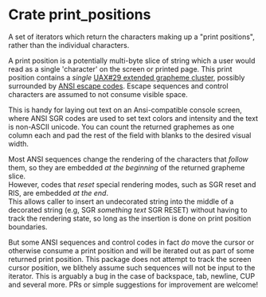 # Crate print_positions
A set of iterators which return the characters making up a "print positions", rather 
than the individual characters.

A print position is a potentially multi-byte slice of string which a user would read as a single 'character' on
the screen or printed page. This print position contains a *single* 
[UAX#29 extended grapheme cluster](http://www.unicode.org/reports/tr29/#Grapheme_Cluster_Boundaries), possibly surrounded by 
[ANSI escape codes](https://en.wikipedia.org/wiki/ANSI_escape_code#Description).  Escape sequences and control characters
are assumed to not consume visible space.

This is handy for laying out text on an Ansi-compatible console screen,
where ANSI SGR codes are used to set text colors and intensity and the text
is non-ASCII unicode.  You can count the returned graphemes as one column each
and pad the rest of the field with blanks to the desired visual width.
 
Most ANSI sequences change the rendering of the characters that *follow* them, so they are
embedded *at the beginning* of the returned grapheme slice.  
However, codes that *reset* special rendering modes, such as SGR reset and RIS,
are embedded *at the end*.  
This allows caller to insert an undecorated string into the middle of a
decorated string (e.g, SGR _something_ _text_ SGR RESET)  without having to track the rendering state, so long as the
insertion is done on print position boundaries.

But some ANSI sequences and control codes in fact *do* move the cursor or otherwise consume a print position
and will be iterated out as part of some returned print position.
This package does not attempt to track the screen cursor position,  we blithely assume such 
sequences will not be input to the iterator.
This is arguably a bug 
in the case of backspace, tab, newline, CUP and several more.  PRs or simple suggestions for improvement are welcome!

